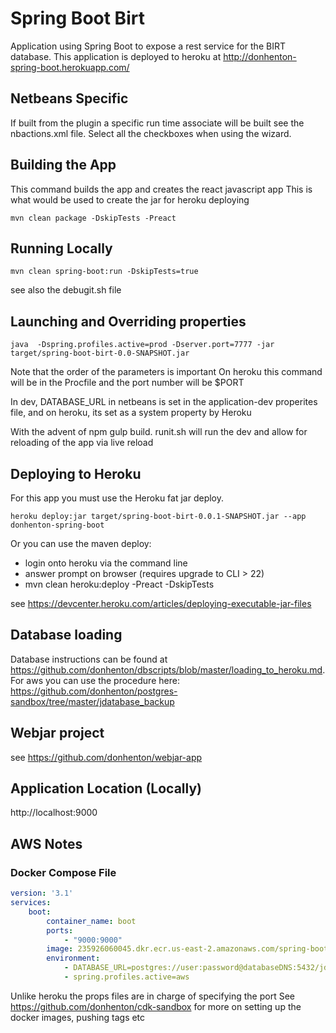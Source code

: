 # Spring Boot Birt

Application using Spring Boot to expose a rest service for the BIRT
database. This application is deployed to heroku at http://donhenton-spring-boot.herokuapp.com/

## Netbeans Specific

If built from the plugin a specific run time associate will be built see the 
nbactions.xml file. Select all the checkboxes when using the wizard.

## Building the App

This command builds the app and creates the react javascript app This is what
would be used to create the jar for heroku deploying

```
mvn clean package -DskipTests -Preact 
```


## Running Locally 

```
mvn clean spring-boot:run -DskipTests=true
```
see also the debugit.sh file

## Launching and Overriding properties

```
java  -Dspring.profiles.active=prod -Dserver.port=7777 -jar target/spring-boot-birt-0.0-SNAPSHOT.jar
```
Note that the order of the parameters is important
On heroku this command will be in the Procfile and the port number will be $PORT

In dev, DATABASE_URL in netbeans is set in the application-dev properites file,
and on heroku, its set as a system property by Heroku

With the advent of npm gulp build. runit.sh will run the dev and allow for 
reloading of the app via live reload

## Deploying to Heroku

For this app you must use the Heroku fat jar deploy. 

```
heroku deploy:jar target/spring-boot-birt-0.0.1-SNAPSHOT.jar --app donhenton-spring-boot
```

Or you can use the maven deploy:
* login onto heroku via the command line
* answer prompt on browser (requires upgrade to CLI > 22)
* mvn clean heroku:deploy -Preact -DskipTests


see https://devcenter.heroku.com/articles/deploying-executable-jar-files

## Database loading

Database instructions 
can be found at https://github.com/donhenton/dbscripts/blob/master/loading_to_heroku.md. For aws you can use
the procedure here: https://github.com/donhenton/postgres-sandbox/tree/master/jdatabase_backup

## Webjar project

see https://github.com/donhenton/webjar-app


## Application Location (Locally)

http://localhost:9000

## AWS Notes

### Docker Compose File
```yml
version: '3.1'
services:
    boot:
        container_name: boot
        ports:
            - "9000:9000"
        image: 235926060045.dkr.ecr.us-east-2.amazonaws.com/spring-boot-birt:latest
        environment:
            - DATABASE_URL=postgres://user:password@databaseDNS:5432/jdatabase
            - spring.profiles.active=aws
```
Unlike heroku the props files are in charge of specifying the port
See <https://github.com/donhenton/cdk-sandbox> for more on setting up the docker images, pushing tags etc

